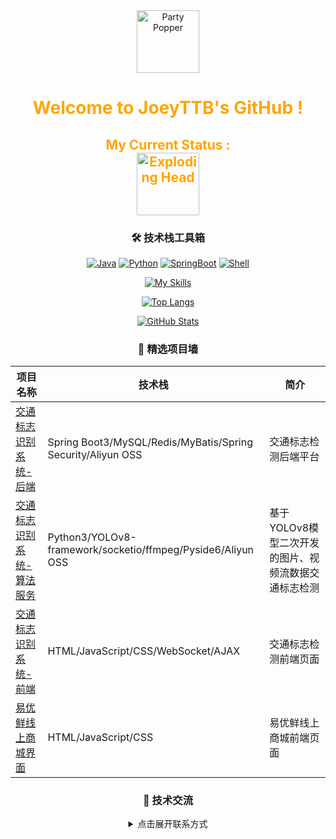 <div align="center">
  
<img src="https://raw.githubusercontent.com/Tarikul-Islam-Anik/Animated-Fluent-Emojis/master/Emojis/Activities/Party%20Popper.png" alt="Party Popper" width="100" height="100" />

<h1 style="color: #FFA500;">Welcome to JoeyTTB's GitHub !</h1>

<h2 style="color: #FFA500;">
  My Current Status :<br>
  <img src="https://raw.githubusercontent.com/Tarikul-Islam-Anik/Animated-Fluent-Emojis/master/Emojis/Smilies/Exploding%20Head.png" alt="Exploding Head" width="100" height="100" />
</h2>

### 🛠️ 技术栈工具箱
[![Java](https://img.shields.io/badge/Java-17-FF9800?logo=openjdk)](https://dev.java)
[![Python](https://img.shields.io/badge/Python-3.11-3776AB?logo=python)](https://www.python.org)
[![SpringBoot](https://img.shields.io/badge/SpringBoot-3.1.5-6DB33F?logo=spring)](https://spring.io)
[![Shell](https://img.shields.io/badge/Shell-Bash-4EAA25?logo=gnu-bash)](https://www.gnu.org/software/bash/)

[![My Skills](https://skillicons.dev/icons?i=java,idea,spring,py,linux,git,redis,mysql,postman,bash,powershell,elasticsearch,kafka,rabbitmq,stackoverflow,c,vscode,pycharm,anaconda,docker,vim&theme=dark&perline=7)](https://skillicons.dev)

[![Top Langs](https://github-readme-stats.vercel.app/api/top-langs/?username=JoeyTTB&layout=compact&theme=dracula&hide=html,css)](https://github.com/anuraghazra/github-readme-stats)

[![GitHub Stats](https://github-readme-stats.vercel.app/api?username=JoeyTTB&show_icons=true&theme=gruvbox&rank_icon=github&include_all_commits=true)](https://github.com/anuraghazra/github-readme-stats)

### 🚀 精选项目墙
| 项目名称 | 技术栈 | 简介 | 
|---------|--------|------|
| [交通标志识别系统-后端](https://github.com/JoeyTTB/YOLOV8-TSDRS-backend) | Spring Boot3/MySQL/Redis/MyBatis/Spring Security/Aliyun OSS | 交通标志检测后端平台 | 
| [交通标志识别系统-算法服务](https://github.com/JoeyTTB/YOLOV8-TSDRS-flask) | Python3/YOLOv8-framework/socketio/ffmpeg/Pyside6/Aliyun OSS | 基于YOLOv8模型二次开发的图片、视频流数据交通标志检测 |
| [交通标志识别系统-前端](https://github.com/JoeyTTB/YOLOV8-TSDRS-frontend) | HTML/JavaScript/CSS/WebSocket/AJAX | 交通标志检测前端页面 |
| [易优鲜线上商城界面](https://github.com/JoeyTTB/EasyFreshGoods-OnlineShoppingMall) | HTML/JavaScript/CSS | 易优鲜线上商城前端页面 |

### 🤝 技术交流
<details>
<summary>点击展开联系方式</summary>

- 📧 QQEmail：714559380@qq.com
- 📧 GoogleEmail：zhuangshijun233@gmail.com
</details>
